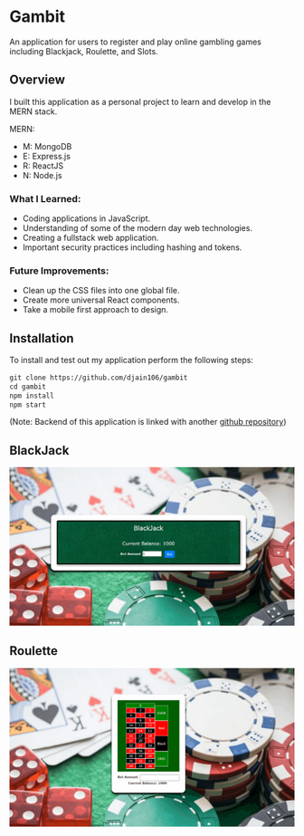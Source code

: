 # Gambit

An application for users to register and play online gambling games including Blackjack, Roulette, and Slots.

## Overview

I built this application as a personal project to learn and develop in the MERN stack.

MERN:
- M: MongoDB
- E: Express.js
- R: ReactJS
- N: Node.js

### What I Learned:
- Coding applications in JavaScript.
- Understanding of some of the modern day web technologies.
- Creating a fullstack web application.
- Important security practices including hashing and tokens.

### Future Improvements:
- Clean up the CSS files into one global file.
- Create more universal React components.
- Take a mobile first approach to design.

## Installation

To install and test out my application perform the following steps:

```
git clone https://github.com/djain106/gambit
cd gambit 
npm install
npm start
```
(Note: Backend of this application is linked with another [github repository](https://github.com/djain106/gambit-backend))

## BlackJack
<img src="./assets/BlackJack.gif">

## Roulette
<img src="./assets/Roulette.gif">


